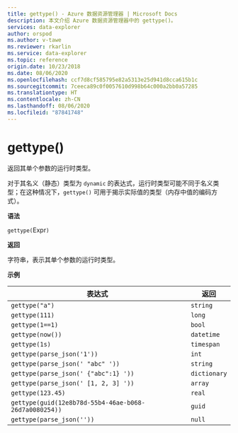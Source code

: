 ```yaml
---
title: gettype() - Azure 数据资源管理器 | Microsoft Docs
description: 本文介绍 Azure 数据资源管理器中的 gettype()。
services: data-explorer
author: orspod
ms.author: v-tawe
ms.reviewer: rkarlin
ms.service: data-explorer
ms.topic: reference
origin.date: 10/23/2018
ms.date: 08/06/2020
ms.openlocfilehash: ccf7d8cf585795e82a5313e25d941d8cca615b1c
ms.sourcegitcommit: 7ceeca89c0f0057610d998b64c000a2bb0a57285
ms.translationtype: HT
ms.contentlocale: zh-CN
ms.lasthandoff: 08/06/2020
ms.locfileid: "87841748"
---
```

# <a name="gettype"></a>gettype()

返回其单个参数的运行时类型。

对于其名义（静态）类型为 `dynamic` 的表达式，运行时类型可能不同于名义类型；在这种情况下，`gettype()` 可用于揭示实际值的类型（内存中值的编码方式）。

**语法**

`gettype(`Expr`)`

**返回**

字符串，表示其单个参数的运行时类型。

**示例**

|表达式                          |返回      |
|------------------------------------|-------------|
|`gettype("a")`                      |`string`     |
|`gettype(111)`                      |`long`       |
|`gettype(1==1)`                     |`bool`       |
|`gettype(now())`                    |`datetime`   |
|`gettype(1s)`                       |`timespan`   |
|`gettype(parse_json('1'))`           |`int`        |
|`gettype(parse_json(' "abc" '))`     |`string`     |
|`gettype(parse_json(' {"abc":1} '))` |`dictionary` | 
|`gettype(parse_json(' [1, 2, 3] '))` |`array`      |
|`gettype(123.45)`                   |`real`       |
|`gettype(guid(12e8b78d-55b4-46ae-b068-26d7a0080254))`|`guid`| 
|`gettype(parse_json(''))`            |`null`|